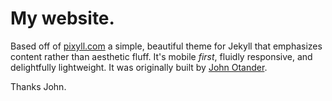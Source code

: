 # My website.

Based off of [pixyll.com](http://www.pixyll.com)  a simple, beautiful theme for Jekyll that emphasizes content rather than aesthetic fluff. It's mobile _first_, fluidly responsive, and delightfully lightweight. It was originally built by [John Otander](http://johnotander.com).  

Thanks John.

